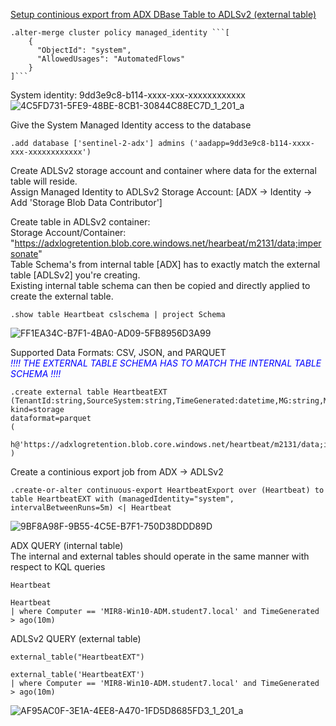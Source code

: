 [Setup continious export from ADX DBase Table to ADLSv2 (external table)](https://learn.microsoft.com/en-us/azure/data-explorer/kusto/management/data-export/continuous-export-with-managed-identity?tabs=system-assigned%2Cazure-storage)
```console
.alter-merge cluster policy managed_identity ```[
    {
      "ObjectId": "system",
      "AllowedUsages": "AutomatedFlows"
    }
]```
```
System identity: 9dd3e9c8-b114-xxxx-xxx-xxxxxxxxxxxx
![4C5FD731-5FE9-48BE-8CB1-30844C88EC7D_1_201_a](https://github.com/dcodev1702/splunk_2_adx/assets/32214072/afad8dd2-2a26-4525-94f2-ba7e20729bd6)

Give the System Managed Identity access to the database
```console
.add database ['sentinel-2-adx'] admins ('aadapp=9dd3e9c8-b114-xxxx-xxx-xxxxxxxxxxxx')
```

Create ADLSv2 storage account and container where data for the external table will reside. <br />
Assign Managed Identity to ADLSv2 Storage Account: [ADX -> Identity -> Add 'Storage Blob Data Contributor']

Create table in ADLSv2 container: <br />
Storage Account/Container: "https://adxlogretention.blob.core.windows.net/hearbeat/m2131/data;impersonate" <br />
Table Schema's from internal table [ADX] has to exactly match the external table [ADLSv2] you're creating. <br />
Existing internal table schema can then be copied and directly applied to create the external table. <br />
```console
.show table Heartbeat cslschema | project Schema
```
![FF1EA34C-B7F1-4BA0-AD09-5FB8956D3A99](https://github.com/dcodev1702/splunk_2_adx/assets/32214072/40767554-60b7-407c-b422-d5c4544682c2)

Supported Data Formats: CSV, JSON, and PARQUET <br />
<span style="color:blue">*!!!! THE EXTERNAL TABLE SCHEMA HAS TO MATCH THE INTERNAL TABLE SCHEMA !!!!*</span>

```console
.create external table HeartbeatEXT (TenantId:string,SourceSystem:string,TimeGenerated:datetime,MG:string,ManagementGroupName:string,SourceComputerId:string,ComputerIP:string,Computer:string,Category:string,OSType:string,OSName:string,OSMajorVersion:string,OSMinorVersion:string,Version:string,SCAgentChannel:string,IsGatewayInstalled:string,RemoteIPLongitude:string,RemoteIPLatitude:string,RemoteIPCountry:string,SubscriptionId:string,ResourceGroup:string,ResourceProvider:string,Resource:string,ResourceId:string,ResourceType:string,ComputerEnvironment:string,Solutions:string,VMUUID:string,ComputerPrivateIPs:string,Type:string,_ResourceId:string)
kind=storage
dataformat=parquet 
( 
    h@'https://adxlogretention.blob.core.windows.net/heartbeat/m2131/data;impersonate' 
)
```

Create a continious export job from ADX -> ADLSv2
```console
.create-or-alter continuous-export HeartbeatExport over (Heartbeat) to table HeartbeatEXT with (managedIdentity="system", intervalBetweenRuns=5m) <| Heartbeat
```
![9BF8A98F-9B55-4C5E-B7F1-750D38DDD89D](https://github.com/dcodev1702/splunk_2_adx/assets/32214072/509903bb-bc8a-4065-ab40-01f225d9da98)


ADX QUERY (internal table) <br />
The internal and external tables should operate in the same manner with respect to KQL queries <br />
```console
Heartbeat

Heartbeat
| where Computer == 'MIR8-Win10-ADM.student7.local' and TimeGenerated > ago(10m)
```

ADLSv2 QUERY (external table) <br />
```console
external_table("HeartbeatEXT")

external_table('HeartbeatEXT')
| where Computer == 'MIR8-Win10-ADM.student7.local' and TimeGenerated > ago(10m)
```
![AF95AC0F-3E1A-4EE8-A470-1FD5D8685FD3_1_201_a](https://github.com/dcodev1702/splunk_2_adx/assets/32214072/133e808a-cb4e-4bda-85c4-f35645bdbb75)
